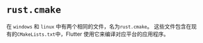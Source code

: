 # `rust.cmake`

在 `windows` 和 `linux` 中有两个相同的文件，名为`rust.cmake`。
这些文件包含在现有的`CMakeLists.txt`中，Flutter 使用它来编译对应平台的应用程序。
